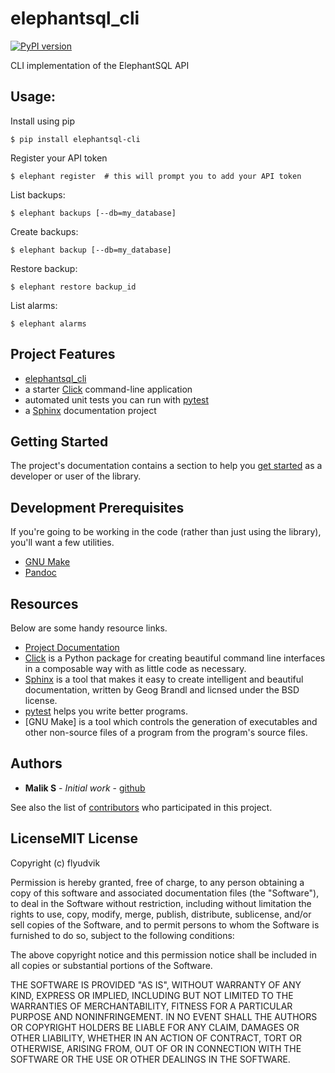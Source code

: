 # elephantsql_cli
[![PyPI version](https://badge.fury.io/py/elephantsql-cli.svg)](https://badge.fury.io/py/elephantsql-cli)

CLI implementation of the ElephantSQL API

## Usage:

Install using pip
    
    $ pip install elephantsql-cli

Register your API token
   
    $ elephant register  # this will prompt you to add your API token

List backups:
    
    $ elephant backups [--db=my_database]


Create backups:
    
    $ elephant backup [--db=my_database]


Restore backup:
   
    $ elephant restore backup_id


List alarms:

    $ elephant alarms


## Project Features

* [elephantsql_cli](http://www.comingsoon.net)
* a starter [Click](http://click.pocoo.org/5/) command-line application
* automated unit tests you can run with [pytest](https://docs.pytest.org/en/latest/)
* a [Sphinx](http://www.sphinx-doc.org/en/master/) documentation project

## Getting Started

The project's documentation contains a section to help you
[get started](https://elephantsql-cli.readthedocs.io/en/latest/getting_started.html) as a developer or
user of the library.

## Development Prerequisites

If you're going to be working in the code (rather than just using the library), you'll want a few utilities.

* [GNU Make](https://www.gnu.org/software/make/)
* [Pandoc](https://pandoc.org/)

## Resources

Below are some handy resource links.

* [Project Documentation](http://elephantsql-cli.readthedocs.io/)
* [Click](http://click.pocoo.org/5/) is a Python package for creating beautiful command line interfaces in a composable way with as little code as necessary.
* [Sphinx](http://www.sphinx-doc.org/en/master/) is a tool that makes it easy to create intelligent and beautiful documentation, written by Geog Brandl and licnsed under the BSD license.
* [pytest](https://docs.pytest.org/en/latest/) helps you write better programs.
* [GNU Make]  is a tool which controls the generation of executables and other non-source files of a program from the program's source files.


## Authors

* **Malik S** - *Initial work* - [github](https://github.com/flyudvik)

See also the list of [contributors](https://github.com/flyudvik/elephantsql_cli/contributors) who participated in this project.

## LicenseMIT License

Copyright (c) flyudvik

Permission is hereby granted, free of charge, to any person obtaining a copy
of this software and associated documentation files (the "Software"), to deal
in the Software without restriction, including without limitation the rights
to use, copy, modify, merge, publish, distribute, sublicense, and/or sell
copies of the Software, and to permit persons to whom the Software is
furnished to do so, subject to the following conditions:

The above copyright notice and this permission notice shall be included in all
copies or substantial portions of the Software.

THE SOFTWARE IS PROVIDED "AS IS", WITHOUT WARRANTY OF ANY KIND, EXPRESS OR
IMPLIED, INCLUDING BUT NOT LIMITED TO THE WARRANTIES OF MERCHANTABILITY,
FITNESS FOR A PARTICULAR PURPOSE AND NONINFRINGEMENT. IN NO EVENT SHALL THE
AUTHORS OR COPYRIGHT HOLDERS BE LIABLE FOR ANY CLAIM, DAMAGES OR OTHER
LIABILITY, WHETHER IN AN ACTION OF CONTRACT, TORT OR OTHERWISE, ARISING FROM,
OUT OF OR IN CONNECTION WITH THE SOFTWARE OR THE USE OR OTHER DEALINGS IN THE
SOFTWARE.
